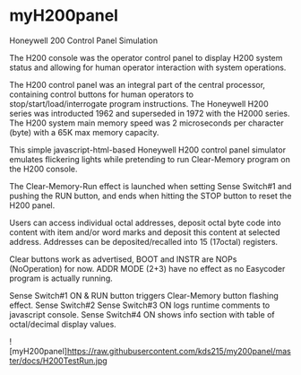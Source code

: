 # myH200panel
Honeywell 200 Control Panel Simulation

The H200 console was the operator control panel to display H200 system status
and allowing for human operator interaction with system operations.

The H200 control panel was an integral part of the central processor,
containing control buttons for human operators to stop/start/load/interrogate
program instructions. The Honeywell H200 series was introducted 1962 and 
superseded in 1972 with the H2000 series. The H200 system main memory speed 
was 2 microseconds per character (byte) with a 65K max memory capacity.

This simple javascript-html-based Honeywell H200 control panel simulator emulates
flickering lights while pretending to run Clear-Memory program on the H200 console.

The Clear-Memory-Run effect is launched when setting Sense Switch#1 and pushing the RUN button,
and ends when hitting the STOP button to reset the H200 panel.

Users can access individual octal addresses, deposit octal byte code into content with
item and/or word marks and deposit this content at selected address.
Addresses can be deposited/recalled into 15 (17octal) registers.

Clear buttons work as advertised, BOOT and INSTR are NOPs (NoOperation) for now.
ADDR MODE (2+3) have no effect as no Easycoder program is actually running.

Sense Switch#1 ON & RUN button triggers Clear-Memory button flashing effect.
Sense Switch#2 
Sense Switch#3 ON logs runtime comments to javascript console.
Sense Switch#4 ON shows info section with table of octal/decimal display values.

![myH200panel]https://raw.githubusercontent.com/kds215/my200panel/master/docs/H200TestRun.jpg
